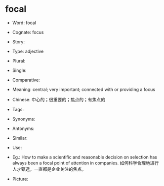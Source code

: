 # focal

- Word: focal
- Cognate: focus
- Story: 

- Type: adjective
- Plural: 
- Single: 
- Comparative: 
- Meaning: central; very important; connected with or providing a focus
- Chinese: 中心的；很重要的；焦点的；有焦点的
- Tags: 
- Synonyms: 
- Antonyms: 
- Similar: 
- Use: 
- Eg.: How to make a scientific and reasonable decision on selection has always been a focal point of attention in companies. 如何科学合理地进行人才甄选，一直都是企业关注的焦点。
- Picture: 

